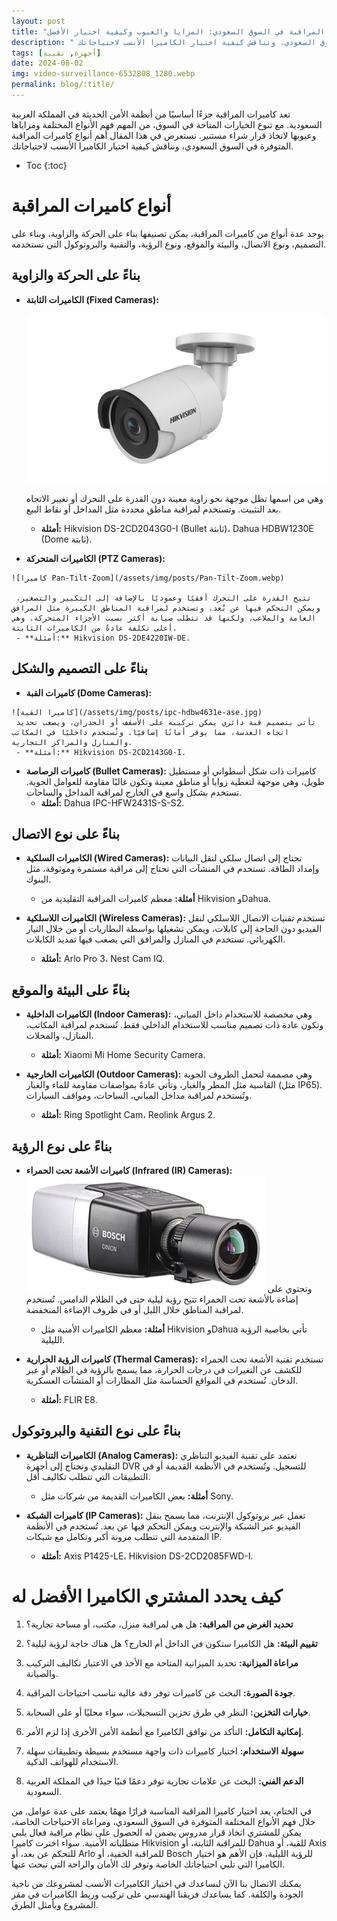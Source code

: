 ```yaml
---
layout: post
title: "أنواع كاميرات المراقبة في السوق السعودي: المزايا والعيوب وكيفية اختيار الأفضل"
description: " نستعرض في هذا المقال أهم أنواع كاميرات المراقبة المتوفرة في السوق السعودي، ونناقش كيفية اختيار الكاميرا الأنسب لاحتياجاتك."
tags: [أجهزة, تقنية]
date: 2024-08-02
img: video-surveillance-6532808_1280.webp
permalink: blog/:title/
---
```


تعد كاميرات المراقبة جزءًا أساسيًا من أنظمة الأمن الحديثة في المملكة العربية السعودية. مع تنوع الخيارات المتاحة في السوق، من المهم فهم الأنواع المختلفة ومزاياها وعيوبها لاتخاذ قرار شراء مستنير. نستعرض في هذا المقال أهم أنواع كاميرات المراقبة المتوفرة في السوق السعودي، ونناقش كيفية اختيار الكاميرا الأنسب لاحتياجاتك.

* Toc
{:toc}


# أنواع كاميرات المراقبة 

يوجد عدة أنواع من كاميرات المراقبة، يمكن تصنيفها بناء على الحركة والزاوية، وبناء على التصميم، ونوع الاتصال، والبيئة والموقع، ونوع الرؤية، والتقنية والبروتوكول التي تستخدمه.

## بناءً على الحركة والزاوية

   - **الكاميرات الثابتة (Fixed Cameras):**

     ![كاميرا ثابتة](/assets/img/posts/DS-2CD20X5FWD.png)

      وهي من اسمها تظل موجهة نحو زاوية معينة دون القدرة على التحرك أو تغيير الاتجاه بعد التثبيت. وتستخدم لمراقبة مناطق محددة مثل المداخل أو نقاط البيع.
     - **أمثلة:** Hikvision DS-2CD2043G0-I (Bullet ثابتة)، Dahua HDBW1230E (Dome ثابتة).

   - **الكاميرات المتحركة (PTZ Cameras):**

    ![كاميرا Pan-Tilt-Zoom](/assets/img/posts/Pan-Tilt-Zoom.webp)

     تتيح القدرة على التحرك أفقيًا وعموديًا بالإضافة إلى التكبير والتصغير، ويمكن التحكم فيها عن بُعد. وتستخدم لمراقبة المناطق الكبيرة مثل المرافق العامة والملاعب. ولكنها قد تتطلب صيانة أكثر بسبب الأجزاء المتحركة. وهي أعلى تكلفة عادةً من الكاميرات الثابتة.
     - **أمثلة:** Hikvision DS-2DE4220IW-DE.

## بناءً على التصميم والشكل
   - **كاميرات القبة (Dome Cameras):**

    ![كاميرا القبة](/assets/img/posts/ipc-hdbw4631e-ase.jpg)
     تأتي بتصميم قبة دائري يمكن تركيبه على الأسقف أو الجدران، ويصعب تحديد اتجاه العدسة، مما يوفر أمانًا إضافيًا. وتُستخدم داخليًا في المكاتب والمنازل والمراكز التجارية.
     - **أمثلة:** Hikvision DS-2CD2143G0-I.

   - **كاميرات الرصاصة (Bullet Cameras):**
     كاميرات ذات شكل أسطواني أو مستطيل طويل، وهي موجهة لتغطية زوايا أو مناطق معينة وتكون غالبًا مقاومة للعوامل الجوية. تستخدم بشكل واسع في الخارج لمراقبة المداخل والساحات.
     - **أمثلة:** Dahua IPC-HFW2431S-S-S2.

## بناءً على نوع الاتصال
   - **الكاميرات السلكية (Wired Cameras):**
     تحتاج إلى اتصال سلكي لنقل البيانات وإمداد الطاقة. تستخدم في المنشآت التي تحتاج إلى مراقبة مستمرة وموثوقة، مثل البنوك.
     - **أمثلة:** معظم كاميرات المراقبة التقليدية من Hikvision وDahua.

   - **الكاميرات اللاسلكية (Wireless Cameras):**
     تستخدم تقنيات الاتصال اللاسلكي لنقل الفيديو دون الحاجة إلى كابلات، ويمكن تشغيلها بواسطة البطاريات أو من خلال التيار الكهربائي. تستخدم في المنازل والمرافق التي يصعب فيها تمديد الكابلات.
     - **أمثلة:** Arlo Pro 3، Nest Cam IQ.

## بناءً على البيئة والموقع
   - **الكاميرات الداخلية (Indoor Cameras):**
     وهي مخصصة للاستخدام داخل المباني، وتكون عادة ذات تصميم مناسب للاستخدام الداخلي فقط. تُستخدم لمراقبة المكاتب، المنازل، والمحلات.
     - **أمثلة:** Xiaomi Mi Home Security Camera.

   - **الكاميرات الخارجية (Outdoor Cameras):**
     وهي مصممة لتحمل الظروف الجوية القاسية مثل المطر والغبار، وتأتي عادةً بمواصفات مقاومة للماء والغبار (مثل IP65). وتُستخدم لمراقبة مداخل المباني، الساحات، ومواقف السيارات.
     - **أمثلة:** Ring Spotlight Cam، Reolink Argus 2.

## بناءً على نوع الرؤية
   - **كاميرات الأشعة تحت الحمراء (Infrared (IR) Cameras):**
    ![كاميرا الأشعة تحت الحمراء](/assets/img/posts/DINION-IP-starlight-6000-HD.jpg)
     وتحتوي على إضاءة بالأشعة تحت الحمراء تتيح رؤية ليلية حتى في الظلام الدامس. تُستخدم لمراقبة المناطق خلال الليل أو في ظروف الإضاءة المنخفضة.
     - **أمثلة:** معظم الكاميرات الأمنية مثل Hikvision وDahua تأتي بخاصية الرؤية الليلية.

   - **كاميرات الرؤية الحرارية (Thermal Cameras):**
     تستخدم تقنية الأشعة تحت الحمراء للكشف عن التغيرات في درجات الحرارة، مما يسمح بالرؤية في الظلام أو عبر الدخان. تُستخدم في المواقع الحساسة مثل المطارات أو المنشآت العسكرية.
     - **أمثلة:** FLIR E8.

## بناءً على نوع التقنية والبروتوكول
   - **الكاميرات التناظرية (Analog Cameras):**
     تعتمد على تقنية الفيديو التناظري التقليدي وتحتاج إلى أجهزة DVR للتسجيل. وتُستخدم في الأنظمة القديمة أو في التطبيقات التي تتطلب تكاليف أقل.
     - **أمثلة:** بعض الكاميرات القديمة من شركات مثل Sony.

   - **كاميرات الشبكة (IP Cameras):**
     تعمل عبر بروتوكول الإنترنت، مما يسمح بنقل الفيديو عبر الشبكة والإنترنت ويمكن التحكم فيها عن بعد. تُستخدم في الأنظمة المتقدمة التي تتطلب مرونة أكبر وتكامل مع شبكات IP.
     - **أمثلة:** Axis P1425-LE، Hikvision DS-2CD2085FWD-I.



# كيف يحدد المشتري الكاميرا الأفضل له

1. **تحديد الغرض من المراقبة:** هل هي لمراقبة منزل، مكتب، أو مساحة تجارية؟

2. **تقييم البيئة:** هل الكاميرا ستكون في الداخل أم الخارج؟ هل هناك حاجة لرؤية ليلية؟

3. **مراعاة الميزانية:** تحديد الميزانية المتاحة مع الأخذ في الاعتبار تكاليف التركيب والصيانة.

4. **جودة الصورة:** البحث عن كاميرات توفر دقة عالية تناسب احتياجات المراقبة.

5. **خيارات التخزين:** النظر في طرق تخزين التسجيلات، سواء محليًا أو على السحابة.

6. **إمكانية التكامل:** التأكد من توافق الكاميرا مع أنظمة الأمن الأخرى إذا لزم الأمر.

7. **سهولة الاستخدام:** اختيار كاميرات ذات واجهة مستخدم بسيطة وتطبيقات سهلة الاستخدام للهواتف الذكية.

8. **الدعم الفني:** البحث عن علامات تجارية توفر دعمًا فنيًا جيدًا في المملكة العربية السعودية.

في الختام، يعد اختيار كاميرا المراقبة المناسبة قرارًا مهمًا يعتمد على عدة عوامل. من خلال فهم الأنواع المختلفة المتوفرة في السوق السعودي، ومراعاة الاحتياجات الخاصة، يمكن للمشتري اتخاذ قرار مدروس يضمن له الحصول على نظام مراقبة فعال يلبي متطلباته الأمنية. سواء اخترت كاميرا Hikvision للمراقبة الثابتة، أو Dahua للقبة، أو Axis للتحكم عن بعد، أو Arlo للمراقبة الخفية، أو Bosch للرؤية الليلية، فإن الأهم هو اختيار الكاميرا التي تلبي احتياجاتك الخاصة وتوفر لك الأمان والراحة التي تبحث عنها.

يمكنك الاتصال بنا الآن لنساعدك في اختيار الكاميرات الأنسب لمشروعك من ناحية الجودة والكلفة. كما يساعدك فريقنا الهندسي على تركيب وربط الكاميرات في مقر المشروع وبأمثل الطرق.
